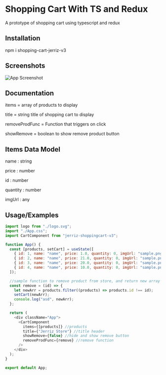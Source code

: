 # Shopping Cart With TS and Redux

A prototype of shopping cart using typescript and redux

## Installation

npm i shopping-cart-jerriz-v3

## Screenshots

![App Screenshot](https://i.ibb.co/PhmDrMz/ccc.png)

## Documentation

items = array of products to display

title = string title of shopping cart to display

removeProdFunc = Function that triggers on click

showRemove = boolean to show remove product button

## Items Data Model

name : string

price : number

id : number

quantity : number

imgUrl : any

## Usage/Examples

```javascript
import logo from "./logo.svg";
import "./App.css";
import CartComponent from "jerriz-shoppingcart-v3";

function App() {
  const [products, setCart] = useState([
    { id: 1, name: "name", price: 1.0, quantity: 0, imgUrl: "sample.png" },
    { id: 2, name: "name", price: 21.0, quantity: 0, imgUrl: "sample.png" },
    { id: 3, name: "name", price: 20.0, quantity: 0, imgUrl: "sample.png" },
    { id: 4, name: "name", price: 10.0, quantity: 0, imgUrl: "sample.png" },
  ]);

  //sample function to remove product from store, and return new array
  const remove = (id) => {
    let newArr = products.filter((products) => products.id !== id);
    setCart(newArr);
    console.log("asd", newArr);
  };

  return (
    <div className="App">
      <CartComponent
        items={[products]} //products
        title={"Jerriz Store"} //title header
        showRemove={false} //hide and show remove button
        removeProdFunc={remove} //remove function
      />
    </div>
  );
}

export default App;
```
